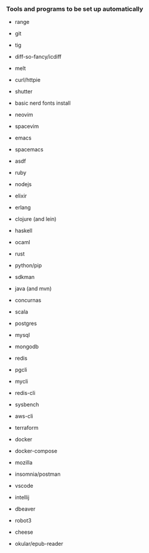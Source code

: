 ### Tools and programs to be set up automatically ###

- range
- git
- tig
- diff-so-fancy/icdiff
- melt
- curl/httpie
- shutter
- basic nerd fonts install

- neovim
- spacevim

- emacs
- spacemacs

- asdf
- ruby
- nodejs
- elixir
- erlang

- clojure (and lein)
- haskell
- ocaml

- rust
- python/pip

- sdkman
- java (and mvn)
- concurnas
- scala

- postgres
- mysql
- mongodb
- redis

- pgcli
- mycli
- redis-cli
- sysbench

- aws-cli
- terraform
- docker
- docker-compose

- mozilla
- insomnia/postman
- vscode
- intellij
- dbeaver
- robot3
- cheese
- okular/epub-reader
